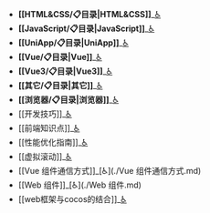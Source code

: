 - **[[HTML&CSS/📋目录|HTML&CSS]]**_[♿](./HTML&CSS/📋目录.md)
- **[[JavaScript/📋目录|JavaScript]]**_[♿](./JavaScript/📋目录.md)
- **[[UniApp/📋目录|UniApp]]**_[♿](./UniApp/📋目录.md)
- **[[Vue/📋目录|Vue]]**_[♿](./Vue/📋目录.md)
- **[[Vue3/📋目录|Vue3]]**_[♿](./Vue3/📋目录.md)
- **[[其它/📋目录|其它]]**_[♿](./其它/📋目录.md)
- **[[浏览器/📋目录|浏览器]]**_[♿](./浏览器/📋目录.md)
- [[开发技巧]]_[♿](./开发技巧.md)
- [[前端知识点]]_[♿](./前端知识点.md)
- [[性能优化指南]]_[♿](./性能优化指南.md)
- [[虚拟滚动]]_[♿](./虚拟滚动.md)
- [[Vue 组件通信方式]]_[♿](./Vue 组件通信方式.md)
- [[Web 组件]]_[♿](./Web 组件.md)
- [[web框架与cocos的结合]]_[♿](./web框架与cocos的结合.md)

